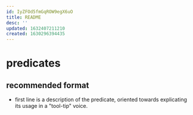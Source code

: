 ```yaml
---
id: IyZFOd5fmGqROW9egX6uO
title: README
desc: ''
updated: 1632407211210
created: 1630296394435
---
```

# predicates



## recommended format

- first line is a description of the predicate, oriented towards explicating its usage in a "tool-tip" voice.